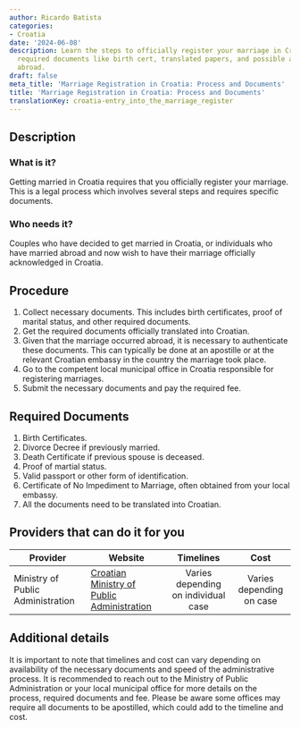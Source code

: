 ```yaml
---
author: Ricardo Batista
categories:
- Croatia
date: '2024-06-08'
description: Learn the steps to officially register your marriage in Croatia with
  required documents like birth cert, translated papers, and possible authentication
  abroad.
draft: false
meta_title: 'Marriage Registration in Croatia: Process and Documents'
title: 'Marriage Registration in Croatia: Process and Documents'
translationKey: croatia-entry_into_the_marriage_register
---
```



## Description
### What is it?
Getting married in Croatia requires that you officially register your marriage. This is a legal process which involves several steps and requires specific documents.

### Who needs it?
Couples who have decided to get married in Croatia, or individuals who have married abroad and now wish to have their marriage officially acknowledged in Croatia.

## Procedure
1. Collect necessary documents. This includes birth certificates, proof of marital status, and other required documents.
2. Get the required documents officially translated into Croatian.
3. Given that the marriage occurred abroad, it is necessary to authenticate these documents. This can typically be done at an apostille or at the relevant Croatian embassy in the country the marriage took place.
4. Go to the competent local municipal office in Croatia responsible for registering marriages.
5. Submit the necessary documents and pay the required fee.

## Required Documents
1. Birth Certificates.
2. Divorce Decree if previously married.
3. Death Certificate if previous spouse is deceased.
4. Proof of martial status.
5. Valid passport or other form of identification.
6. Certificate of No Impediment to Marriage, often obtained from your local embassy.
7. All the documents need to be translated into Croatian.

## Providers that can do it for you

| Provider | Website | Timelines | Cost |
| --- | --- | :---: | :---: |
| Ministry of Public Administration | [Croatian Ministry of Public Administration](https://uprava.gov.hr/) | Varies depending on individual case | Varies depending on case |

## Additional details
It is important to note that timelines and cost can vary depending on availability of the necessary documents and speed of the administrative process. It is recommended to reach out to the Ministry of Public Administration or your local municipal office for more details on the process, required documents and fee. Please be aware some offices may require all documents to be apostilled, which could add to the timeline and cost.